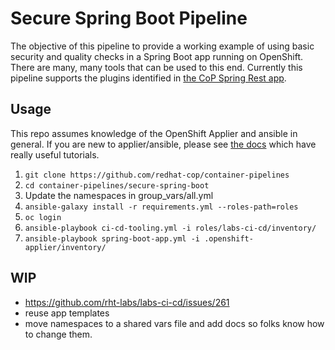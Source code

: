 # Secure Spring Boot Pipeline

The objective of this pipeline to provide a working example of using basic security and quality checks in a Spring Boot app running on OpenShift. There are many, many tools that can be used to this end. Currently this pipeline supports the plugins identified in [the CoP Spring Rest app](https://github.com/redhat-cop/spring-rest).

## Usage

This repo assumes knowledge of the OpenShift Applier and ansible in general. If you are new to applier/ansible, please see [the docs](https://github.com/redhat-cop/openshift-applier) which have really useful tutorials. 

1. `git clone https://github.com/redhat-cop/container-pipelines`
2. `cd container-pipelines/secure-spring-boot`
3. Update the namespaces in group_vars/all.yml
4. `ansible-galaxy install -r requirements.yml --roles-path=roles` 
5. `oc login`
6. `ansible-playbook ci-cd-tooling.yml -i roles/labs-ci-cd/inventory/`
7. `ansible-playbook spring-boot-app.yml -i .openshift-applier/inventory/`

## WIP 

- https://github.com/rht-labs/labs-ci-cd/issues/261 
- reuse app templates
- move namespaces to a shared vars file and add docs so folks know how to change them.